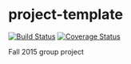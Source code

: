 # project-template

[![Build Status](https://travis-ci.org/berkeley-stat159/project-aleph.svg?branch=master)](https://travis-ci.org/berkeley-stat159/project-aleph?branch=master)
[![Coverage Status](https://coveralls.io/repos/berkeley-stat159/project-aleph/badge.svg?branch=master)](https://coveralls.io/r/berkeley-stat159/project-aleph?branch=master)

Fall 2015 group project
